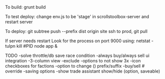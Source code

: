 To build:
grunt build

To test deploy:
change env.js to be 'stage' in scrollstoolbox-server and restart server

To deploy:
git subtree push --prefix dist origin site
ssh to prod, git pull

If server needs restart
Look for the process on port 9000 using: netstat -tulpn
kill #PID
node app &


TODO
-solve throttle/db save race condition
-always buy/always sell ui integration
-3-column view
-exclude
-options to not show 3x
-icon checkboxes for factions
-option to change () prefix/suffix
-buy/sell # override
-saving options
-show trade assistant show/hide (option, saveable)
